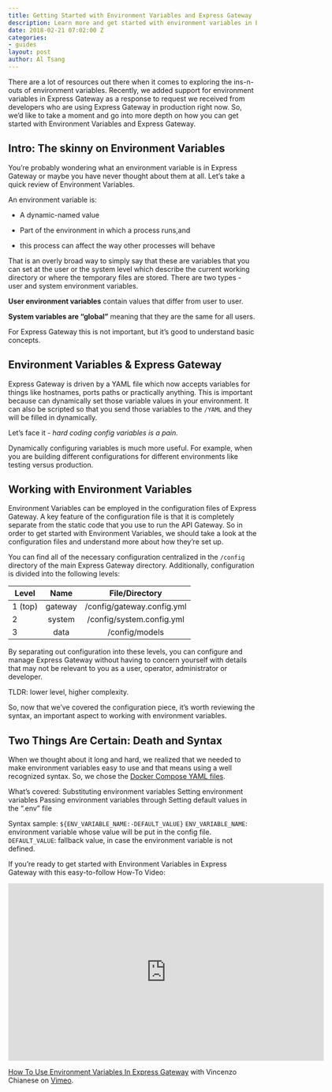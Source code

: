 ```yaml
---
title: Getting Started with Environment Variables and Express Gateway
description: Learn more and get started with environment variables in Express Gateway, the API gateway built on Express.JS
date: 2018-02-21 07:02:00 Z
categories:
- guides
layout: post
author: Al Tsang
---
```


There are a lot of resources out there when it comes to exploring the ins-n-outs of environment variables. Recently, we added support for environment variables in Express Gateway as a response to request we received from developers who are using Express Gateway in production right now. So, we’d like to take a moment and go into more depth on how you can get started with Environment Variables and Express Gateway.


<!--excerpt-->

## Intro: The skinny on Environment Variables

You’re probably wondering what an environment variable is in Express Gateway or maybe you have never thought about them at all. Let’s take a quick review of Environment Variables.

An environment variable is:

* A dynamic-named value

* Part of the environment in which a process runs,and

* this process can affect the way other processes will behave

That is an overly broad way to simply say that these are variables that you can set at the user or the system level which describe the current working directory or where the temporary files are stored. There are two types - user and system environment variables.

**User environment variables** contain values that differ from user to user.

**System variables are “global”** meaning that they are the same for all users.

For Express Gateway this is not important, but it’s good to understand basic concepts.

## Environment Variables & Express Gateway

Express Gateway is driven by a YAML file which now accepts variables for things like hostnames, ports paths or practically anything. This is important because can dynamically set those variable values in your environment. It can also be scripted so that you send those variables to the `/YAML` and they will be filled in dynamically.

Let’s face it - *hard coding config variables is a pain.*

Dynamically configuring variables is much more useful. For example, when you are building different configurations for different environments like testing versus production.

## Working with Environment Variables

Environment Variables can be employed in the configuration files of Express Gateway. A key feature of the configuration file is that it is completely separate from the static code that you use to run the API Gateway. So in order to get started with Environment Variables, we should take a look at the configuration files and understand more about how they’re set up.

You can find all of the necessary configuration centralized in the `/config` directory of the main Express Gateway directory. Additionally, configuration is divided into the following levels:

| Level   | Name    | File/Directory               |
|---------|:---------:|:------------------------------:|
| 1 (top) | gateway |  /config/gateway.config.yml  |
| 2       | system  |  /config/system.config.yml   |
| 3       | data    |  /config/models              |

By separating out configuration into these levels, you can configure and manage Express Gateway without having to concern yourself with details that may not be relevant to you as a user, operator, administrator or developer.

TLDR: lower level, higher complexity.

So, now that we’ve covered the configuration piece, it’s worth reviewing the syntax, an important aspect to working with environment variables.

## Two Things Are Certain: Death and Syntax

When we thought about it long and hard, we realized that we needed to make environment variables easy to use and that means using a well recognized syntax. So, we chose the [Docker Compose YAML files](https://docs.docker.com/engine/reference/builder/#environment-replacement).

What’s covered:
Substituting environment variables
Setting environment variables
Passing environment variables through
Setting default values in the “.env” file

Syntax sample:
`${ENV_VARIABLE_NAME:-DEFAULT_VALUE}`
`ENV_VARIABLE_NAME`: environment variable whose value will be put in the
config file.
`DEFAULT_VALUE`: fallback value, in case the environment variable is not defined.

If you’re ready to get started with Environment Variables in Express Gateway with this easy-to-follow How-To Video:

<iframe src="https://player.vimeo.com/video/256160092" width="640" height="360" frameborder="0" webkitallowfullscreen mozallowfullscreen allowfullscreen></iframe>
<p><a href="https://vimeo.com/256160092">How To Use Environment Variables In Express Gateway</a> with Vincenzo Chianese on <a href="https://vimeo.com/altsang">Vimeo</a>.</p>
